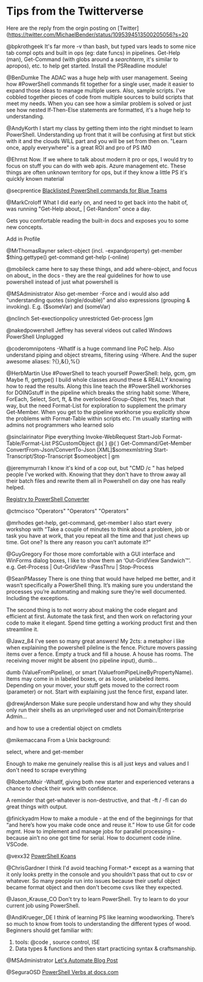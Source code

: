 # Tips from the Twitterverse
Here are the reply from the orgin posting on [Twitter](https://twitter.com/MichaelBender/status/1095394513500205056?s=20

@bpkrothgeek
It's far more -v than bash, but typed vars leads to some nice tab compl opts and built in ops (eg: date funcs) in pipelines. Get-Help (man), Get-Command (with globs around a *searchterm*, it's similar to apropos), etc. to help get started. Install the PSReadline module!

@BenDumke
The ADAC was a huge help with user management. Seeing how #PowerShell commands fit together for a single user, made it easier to expand those ideas to manage multiple users.
Also, sample scripts. I've cobbled together pieces of code from multiple sources to build scripts that meet my needs. When you can see how a similar problem is solved or just see how nested If-Then-Else statements are formatted, it's a huge help to understanding.

@AndyKorth
I start my class by getting them into the right mindset to learn PowerShell.  Understanding up front that it will be confusing at first but stick with it and the clouds WILL part and you will be set from then on.  "Learn once, apply everywhere" is a great ROI and pro of PS IMO

@Ehrnst
Now. If we where to talk about modern it pro or ops, I would try to focus on stuff you can do with web apis. Azure management etc. These things are often unknown territory for ops, but if they know a little PS it's quickly known material

@secprentice
[Blacklisted PowerShell commands for Blue Teams](https://github.com/secprentice/PowerShellBlacklist)

@MarkCroloff
What I did early on, and need to get back into the habit of, was running "Get-Help about_ | Get-Random" once a day. 

Gets you comfortable reading the built-in docs and exposes you to some new concepts.

Add in Profile

@MrThomasRayner
select-object (incl. -expandproperty)
get-member
$thing.gettype()
get-command
get-help (-online)

@mobileck
came here to say these things, and add where-object, and focus on about_ in the docs - they are the real guidelines for how to use powershell instead of just what powershell is

@MSAdministrator
Also get-member -Force and i would also add “understanding quotes (single/double)” and also expressions (grouping & invoking). E.g. ($someVar) and $($someVar)

@nclinch
Set-exectionpolicy unrestricted
Get-process |gm

@nakedpowershell
Jeffrey has several videos out called Windows PowerShell Unplugged

@coderomnipotens
-WhatIf is a huge command line PoC help. Also understand piping and object streams, filtering using -Where. And the super awesome aliases: ?{},&{},%{}

@HerbMartin
Use #PowerShell to teach yourself PowerShell: 
help, gcm, gm
Maybe fl, gettype()
I build whole classes around these & REALLY knowing how to  read the results.
Along this line teach the #PowerShell workhorses for DOINGstuff in the pipeline which breaks the string habit some:
Where, ForEach, Select, Sort, ft, & the overlooked Group-Object
Yes, teach that way, but the need Format-List for exploration to supplement the primary Get-Member.
When you get to the pipeline workhorse you explicitly show the problems with Format-Table within scripts etc.
I'm usually starting with admins not programmers who learned solo

@sinclairinator
Pipe everything
Invoke-WebRequest
Start-Job
Format-Table/Format-List
PSCustomObject
@{ }
@( )
Get-Command/Get-Member
ConvertFrom-Json/ConvertTo-Json
[XML]$somexmlstring
Start-Transcript/Stop-Transcript
$someobject | gm

@jeremymurrah
I know it's kind of a cop out, but "CMD /c <some dos command>" has helped people I've worked with. Knowing that they don't have to throw away all their batch files and rewrite them all in Powershell on day one has really helped.

[Registry to PowerShell Converter](https://reg2ps.azurewebsites.net/)

@ctmcisco
"Operators"  "Operators"  "Operators"

@mrhodes
get-help, get-command, get-member
I also start every workshop with “Take a couple of minutes to think about a problem, job or task you have at work, that you repeat all the time and that just chews up time.   Got one?  Is there any reason you can’t automate it?”

@GuyGregory
For those more comfortable with a GUI interface and WinForms dialog boxes, I like to show them an ‘Out-GridView Sandwich™’. e.g. Get-Process | Out-GridView -PassThru | Stop-Process

@SeanPMassey
There is one thing that would have helped me better, and it wasn’t specifically a PowerShell thing. It’s making sure you understand the processes you’re automating and making sure they’re well documented. Including the exceptions.

The second thing is to not worry about making the code elegant and efficient at first. Automate the task first, and then work on refactoring your code to make it elegant. Spend time getting a working product first and then streamline it.

@Jawz_84
I've seen so many great answers! My 2cts: a metaphor i like when explaining the powershell pileline is the fence. Picture movers passing items over a fence. Empty a truck and fill a house. A house has rooms. The receiving mover might be absent (no pipeline input), dumb...

dumb (ValueFromPipeline), or smart (ValuefromPipeLineByPropertyName). Items may come in in labeled boxes, or as loose, unlabeled items. Depending on your mover, your stuff gets moved to the correct room (parameter) or not.
Start with explaining just the fence first, expand later.

@drewjAnderson
Make sure people understand how and why they should only run their shells as an unprivileged user and not Domain/Enterprise Admin...

and how to use a credential object on cmdlets

@mikemaccana
From a Unix background:

  select, where and get-member

Enough to make me genuinely realise this is all just keys and values and I don't need to scrape everything

@RobertoMoir
-WhatIf, giving both new starter and experienced veterans a chance to check their work with confidence.

A reminder that get-whatever is non-destructive, and that -ft / -fl can do great things with output.

@finickyadm
How to make a module - at the end of the beginnings for that “and here’s how you make code once and reuse it.”
How to use Git for code mgmt.
How to implement and manage jobs for parallel processing - because ain’t no one got time for serial.
How to document code inline.
VSCode.

@vexx32
[PowerShell Koans](https://github.com/vexx32/PSKoans)

@ChrisGardner
I think I'd avoid teaching Format-* except as a warning that it only looks pretty in the console and you shouldn't pass that out to csv or whatever. So many people run into issues because their useful object became format object and then don't become csvs like they expected.

@Jason_Krause_CO
Don't try to learn PowerShell. Try to learn to do your current job using PowerShell.

@AndiKrueger_DE
I think of learning PS like learning woodworking. There’s so much to know from tools to understanding the different types of wood.
Beginners should get familiar with:
1. tools: 
@code
 , source control, ISE
2. Data types & functions
and then start practicing syntax & craftsmanship.

@MSAdministrator
[Let's Automate Blog Post](https://t.co/1uA4SIqWe2)

@SeguraOSD
[PowerShell Verbs at docs.com](https://t.co/tFreYwsx9h)

